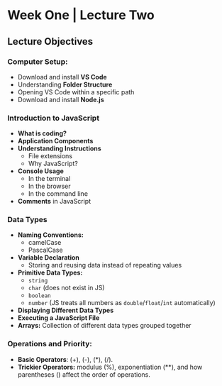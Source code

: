 # Week One | Lecture Two



## Lecture Objectives

### Computer Setup:
- Download and install **VS Code**
- Understanding **Folder Structure**
- Opening VS Code within a specific path
- Download and install **Node.js**

### Introduction to JavaScript
- **What is coding?**
- **Application Components**
- **Understanding Instructions**
  - File extensions
  - Why JavaScript?
- **Console Usage**
  - In the terminal
  - In the browser
  - In the command line
- **Comments** in JavaScript

### Data Types
- **Naming Conventions:**
  - camelCase
  - PascalCase
- **Variable Declaration**
  - Storing and reusing data instead of repeating values
- **Primitive Data Types:**
  - `string`
  - `char` (does not exist in JS)
  - `boolean`
  - `number` (JS treats all numbers as `double`/`float`/`int` automatically)
- **Displaying Different Data Types**
- **Executing a JavaScript File**
- **Arrays:** Collection of different data types grouped together

### Operations and Priority: 
- **Basic Operators**: (+),  (-),  (*),  (/).
- **Trickier Operators:**  modulus (%), exponentiation (**), and how parentheses () affect the order of operations.
